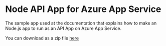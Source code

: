 # Node API App for Azure App Service
The sample app used at the documentation that explains how to make an Node.js app to run as an API App on Azure App Service.

You can download as a zip file [here](../../archive/master.zip)
